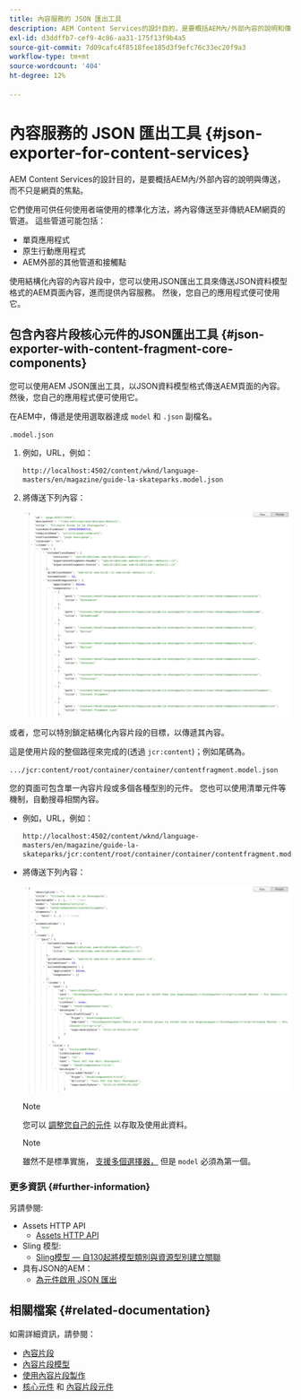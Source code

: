 ```yaml
---
title: 內容服務的 JSON 匯出工具
description: AEM Content Services的設計目的，是要概括AEM內/外部內容的說明和傳遞，而不只是關注網頁。 它們使用可供任何使用者端使用的標準化方法，將內容傳送至非傳統AEM網頁的管道。
exl-id: d3ddffb7-cef9-4c86-aa31-175f13f9b4a5
source-git-commit: 7d09cafc4f8518fee185d3f9efc76c33ec20f9a3
workflow-type: tm+mt
source-wordcount: '404'
ht-degree: 12%

---
```


# 內容服務的 JSON 匯出工具 {#json-exporter-for-content-services}

AEM Content Services的設計目的，是要概括AEM內/外部內容的說明與傳送，而不只是網頁的焦點。

它們使用可供任何使用者端使用的標準化方法，將內容傳送至非傳統AEM網頁的管道。 這些管道可能包括：

* 單頁應用程式
* 原生行動應用程式
* AEM外部的其他管道和接觸點

使用結構化內容的內容片段中，您可以使用JSON匯出工具來傳送JSON資料模型格式的AEM頁面內容，進而提供內容服務。 然後，您自己的應用程式便可使用它。

## 包含內容片段核心元件的JSON匯出工具 {#json-exporter-with-content-fragment-core-components}

您可以使用AEM JSON匯出工具，以JSON資料模型格式傳送AEM頁面的內容。 然後，您自己的應用程式便可使用它。

在AEM中，傳遞是使用選取器達成 `model` 和 `.json` 副檔名。

`.model.json`

1. 例如，URL，例如：

   ```shell
   http://localhost:4502/content/wknd/language-masters/en/magazine/guide-la-skateparks.model.json
   ```

1. 將傳送下列內容：

   ![WKND內容的JSON模型](assets/json-model-wknd.png)

或者，您可以特別鎖定結構化內容片段的目標，以傳遞其內容。

這是使用片段的整個路徑來完成的(透過 `jcr:content`)；例如尾碼為。

`.../jcr:content/root/container/container/contentfragment.model.json`

您的頁面可包含單一內容片段或多個各種型別的元件。 您也可以使用清單元件等機制，自動搜尋相關內容。

* 例如，URL，例如：

  ```shell
  http://localhost:4502/content/wknd/language-masters/en/magazine/guide-la-skateparks/jcr:content/root/container/container/contentfragment.model.json
  ```

* 將傳送下列內容：

  ![WKND內容片段的JSON模型](assets/json-model-wknd-content-fragment.png)

  >[!NOTE]
  >
  >您可以 [調整您自己的元件](enabling-json-exporter.md) 以存取及使用此資料。

  >[!NOTE]
  >
  >雖然不是標準實施， [支援多個選擇器，](enabling-json-exporter.md#multiple-selectors) 但是 `model` 必須為第一個。

### 更多資訊 {#further-information}

另請參閱:

* Assets HTTP API
   * [Assets HTTP API](/help/assets/developer-reference-material-apis.md)
* Sling 模型:
   * [Sling模型 — 自130起將模型類別與資源型別建立關聯](https://sling.apache.org/documentation/bundles/models.html#associating-a-model-class-with-a-resource-type-since-130)
* 具有JSON的AEM：
   * [為元件啟用 JSON 匯出](enabling-json-exporter.md)

## 相關檔案 {#related-documentation}

如需詳細資訊，請參閱：

* [內容片段](/help/sites-cloud/administering/content-fragments/overview.md)
* [內容片段模型](/help/sites-cloud/administering/content-fragments/content-fragment-models.md)
* [使用內容片段製作](/help/sites-cloud/authoring/fundamentals/content-fragments.md)
* [核心元件](https://experienceleague.adobe.com/docs/experience-manager-core-components/using/introduction.html) 和 [內容片段元件](https://experienceleague.adobe.com/docs/experience-manager-core-components/using/components/content-fragment-component.html)
